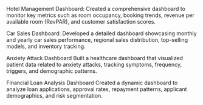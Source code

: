 Hotel Management Dashboard:
Created a comprehensive dashboard to monitor key metrics such as room occupancy, booking trends, revenue per available room (RevPAR), and customer satisfaction scores.

Car Sales Dashboard:
Developed a detailed dashboard showcasing monthly and yearly car sales performance, regional sales distribution, top-selling models, and inventory tracking.

Anxiety Attack Dashboard
Built a healthcare dashboard that visualized patient data related to anxiety attacks, tracking symptoms, frequency, triggers, and demographic patterns.

Financial Loan Analysis Dashboard
Created a dynamic dashboard to analyze loan applications, approval rates, repayment patterns, applicant demographics, and risk segmentation.

